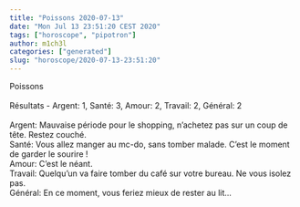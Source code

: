 ```yaml
---
title: "Poissons 2020-07-13"
date: "Mon Jul 13 23:51:20 CEST 2020"
tags: ["horoscope", "pipotron"]
author: m1ch3l
categories: ["generated"]
slug: "horoscope/2020-07-13-23:51:20"
---
```


Poissons<br>
<br>
Résultats - Argent: 1, Santé: 3, Amour: 2, Travail: 2, Général: 2<br>
<br>
Argent:  Mauvaise période pour le shopping, n’achetez pas sur un coup de tête. Restez couché.<br>
Santé:   Vous allez manger au mc-do, sans tomber malade. C’est le moment de garder le sourire !<br>
Amour:   C’est le néant. <br>
Travail: Quelqu’un va faire tomber du café sur votre bureau. Ne vous isolez pas.<br>
Général: En ce moment, vous feriez mieux de rester au lit...<br>
